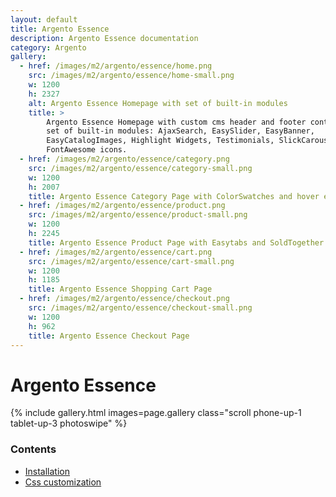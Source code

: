 ```yaml
---
layout: default
title: Argento Essence
description: Argento Essence documentation
category: Argento
gallery:
  - href: /images/m2/argento/essence/home.png
    src: /images/m2/argento/essence/home-small.png
    w: 1200
    h: 2327
    alt: Argento Essence Homepage with set of built-in modules
    title: >
        Argento Essence Homepage with custom cms header and footer content and
        set of built-in modules: AjaxSearch, EasySlider, EasyBanner,
        EasyCatalogImages, Highlight Widgets, Testimonials, SlickCarousel,
        FontAwesome icons.
  - href: /images/m2/argento/essence/category.png
    src: /images/m2/argento/essence/category-small.png
    w: 1200
    h: 2007
    title: Argento Essence Category Page with ColorSwatches and hover effect
  - href: /images/m2/argento/essence/product.png
    src: /images/m2/argento/essence/product-small.png
    w: 1200
    h: 2245
    title: Argento Essence Product Page with Easytabs and SoldTogether modules
  - href: /images/m2/argento/essence/cart.png
    src: /images/m2/argento/essence/cart-small.png
    w: 1200
    h: 1185
    title: Argento Essence Shopping Cart Page
  - href: /images/m2/argento/essence/checkout.png
    src: /images/m2/argento/essence/checkout-small.png
    w: 1200
    h: 962
    title: Argento Essence Checkout Page
---
```


# Argento Essence

{% include gallery.html images=page.gallery class="scroll phone-up-1 tablet-up-3 photoswipe" %}

### Contents

- [Installation](/m2/argento/installation/)
- [Css customization](/m2/argento/customization/custom-css/)

